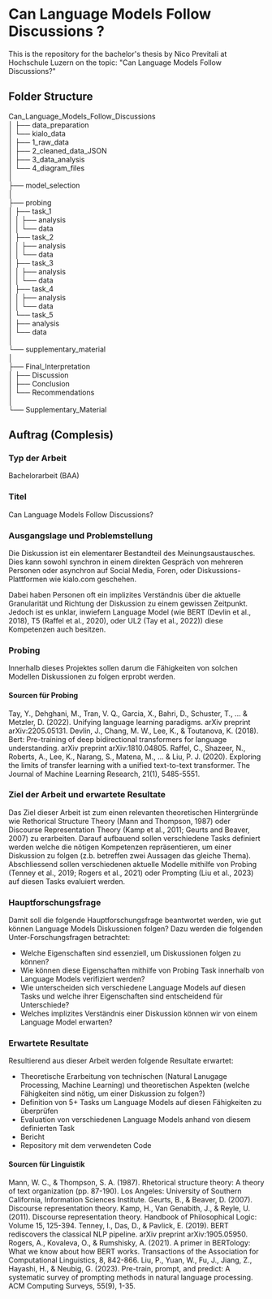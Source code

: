 # Can Language Models Follow Discussions ?
This is the repository for the bachelor's thesis by Nico Previtali at Hochschule Luzern on the topic: "Can Language Models Follow Discussions?"
  
## Folder Structure 
Can_Language_Models_Follow_Discussions    
│
├── data_preparation  
│   └── kialo_data  
│       ├── 1_raw_data  
│       ├── 2_cleaned_data_JSON  
│       ├── 3_data_analysis  
│       └── 4_diagram_files  
│  
├── model_selection  
│  
├── probing  
│   ├── task_1  
│   │   ├── analysis  
│   │   └── data  
│   ├── task_2  
│   │   ├── analysis  
│   │   └── data  
│   ├── task_3  
│   │   ├── analysis  
│   │   └── data  
│   ├── task_4  
│   │   ├── analysis  
│   │   └── data  
│   └── task_5  
│       ├── analysis  
│       └── data  
│  
└── supplementary_material  
│    
├── Final_Interpretation    
│   ├── Discussion    
│   ├── Conclusion    
│   └── Recommendations    
│    
└── Supplementary_Material      

  

## Auftrag (Complesis)

### Typ der Arbeit 
Bachelorarbeit (BAA)
 
### Titel
Can Language Models Follow Discussions?
 
### Ausgangslage und Problemstellung
Die Diskussion ist ein elementarer Bestandteil des Meinungsaustausches. Dies kann sowohl synchron in einem direkten Gespräch von mehreren Personen oder asynchron auf Social Media, Foren, oder Diskussions-Plattformen wie kialo.com geschehen.

Dabei haben Personen oft ein implizites Verständnis über die aktuelle Granularität und Richtung der Diskussion zu einem gewissen Zeitpunkt. Jedoch ist es unklar, inwiefern Language Model (wie BERT (Devlin et al., 2018), T5 (Raffel et al., 2020), oder UL2 (Tay et al., 2022)) diese Kompetenzen auch besitzen.

### Probing
Innerhalb dieses Projektes sollen darum die Fähigkeiten von solchen Modellen Diskussionen zu folgen erprobt werden.

#### Sourcen für Probing
Tay, Y., Dehghani, M., Tran, V. Q., Garcia, X., Bahri, D., Schuster, T., ... & Metzler, D. (2022). Unifying language learning paradigms. arXiv preprint arXiv:2205.05131.
Devlin, J., Chang, M. W., Lee, K., & Toutanova, K. (2018). Bert: Pre-training of deep bidirectional transformers for language understanding. arXiv preprint arXiv:1810.04805.
Raffel, C., Shazeer, N., Roberts, A., Lee, K., Narang, S., Matena, M., ... & Liu, P. J. (2020). Exploring the limits of transfer learning with a unified text-to-text transformer. The Journal of Machine Learning Research, 21(1), 5485-5551.

### Ziel der Arbeit und erwartete Resultate
Das Ziel dieser Arbeit ist zum einen relevanten theoretischen Hintergründe wie Rethorical Structure Theory (Mann and Thompson, 1987) oder Discourse Representation Theory (Kamp et al., 2011; Geurts and Beaver, 2007) zu erarbeiten. Darauf aufbauend sollen verschiedene Tasks definiert werden welche die nötigen Kompetenzen repräsentieren, um einer Diskussion zu folgen (z.b. betreffen zwei Aussagen das gleiche Thema). Abschliessend sollen verschiedenen aktuelle Modelle mithilfe von Probing (Tenney et al., 2019; Rogers et al., 2021) oder Prompting (Liu et al., 2023) auf diesen Tasks evaluiert werden.

### Hauptforschungsfrage
Damit soll die folgende Hauptforschungsfrage beantwortet werden, wie gut können Language Models Diskussionen folgen? Dazu werden die folgenden Unter-Forschungsfragen betrachtet:

- Welche Eigenschaften sind essenziell, um Diskussionen folgen zu können?
- Wie können diese Eigenschaften mithilfe von Probing Task innerhalb von Language Models verifiziert werden?
- Wie unterscheiden sich verschiedene Language Models auf diesen Tasks und welche ihrer Eigenschaften sind entscheidend für Unterschiede?
- Welches implizites Verständnis einer Diskussion können wir von einem Language Model erwarten?

### Erwartete Resultate
Resultierend aus dieser Arbeit werden folgende Resultate erwartet:

- Theoretische Erarbeitung von technischen (Natural Lanugage Processing, Machine Learning) und theoretischen Aspekten (welche Fähigkeiten sind nötig, um einer Diskussion zu folgen?)
- Definition von 5+ Tasks um Language Models auf diesen Fähigkeiten zu überprüfen
- Evaluation von verschiedenen Language Models anhand von diesem definierten Task
- Bericht
- Repository mit dem verwendeten Code

#### Sourcen für Linguistik
Mann, W. C., & Thompson, S. A. (1987). Rhetorical structure theory: A theory of text organization (pp. 87-190). Los Angeles: University of Southern California, Information Sciences Institute.
Geurts, B., & Beaver, D. (2007). Discourse representation theory.
Kamp, H., Van Genabith, J., & Reyle, U. (2011). Discourse representation theory. Handbook of Philosophical Logic: Volume 15, 125-394.
Tenney, I., Das, D., & Pavlick, E. (2019). BERT rediscovers the classical NLP pipeline. arXiv preprint arXiv:1905.05950.
Rogers, A., Kovaleva, O., & Rumshisky, A. (2021). A primer in BERTology: What we know about how BERT works. Transactions of the Association for Computational Linguistics, 8, 842-866.
Liu, P., Yuan, W., Fu, J., Jiang, Z., Hayashi, H., & Neubig, G. (2023). Pre-train, prompt, and predict: A systematic survey of prompting methods in natural language processing. ACM Computing Surveys, 55(9), 1-35.
